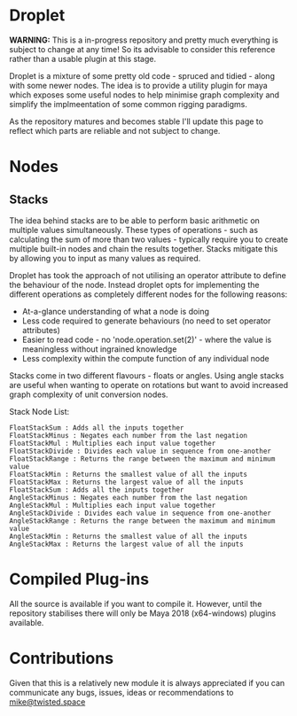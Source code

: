 Droplet
=======

**WARNING:** This is a in-progress repository and pretty much everything is subject to change at any time! So its advisable to consider this reference rather than a usable plugin at this stage.

Droplet is a mixture of some pretty old code - spruced and tidied - along with some newer nodes. The idea is to provide a utility plugin for maya which exposes some useful nodes to help minimise graph complexity and simplify the implmeentation of some common rigging paradigms.

As the repository matures and becomes stable I'll update this page to reflect which parts are reliable and not subject to change.

Nodes
=====

Stacks
------

The idea behind stacks are to be able to perform basic arithmetic on multiple values simultaneously. These types of operations - such as calculating the sum of more than two values - typically require you to create multiple built-in nodes and chain the results together. Stacks mitigate this by allowing you to input as many values as required.

Droplet has took the approach of not utilising an operator attribute to define the behaviour of the node. Instead droplet opts for implementing the different operations as completely different nodes for the following reasons:

* At-a-glance understanding of what a node is doing
* Less code required to generate behaviours (no need to set operator attributes)
* Easier to read code - no 'node.operation.set(2)' - where the value is meaningless without ingrained knowledge
* Less complexity within the compute function of any individual node

Stacks come in two different flavours - floats or angles. Using angle stacks are useful when wanting to operate on rotations but want to avoid increased graph complexity of unit conversion nodes.

Stack Node List:

    FloatStackSum : Adds all the inputs together
    FloatStackMinus : Negates each number from the last negation
    FloatStackMul : Multiplies each input value together
    FloatStackDivide : Divides each value in sequence from one-another
    FloatStackRange : Returns the range between the maximum and minimum value
    FloatStackMin : Returns the smallest value of all the inputs
    FloatStackMax : Returns the largest value of all the inputs
    FloatStackSum : Adds all the inputs together
    AngleStackMinus : Negates each number from the last negation
    AngleStackMul : Multiplies each input value together
    AngleStackDivide : Divides each value in sequence from one-another
    AngleStackRange : Returns the range between the maximum and minimum value
    AngleStackMin : Returns the smallest value of all the inputs
    AngleStackMax : Returns the largest value of all the inputs


Compiled Plug-ins
=================

All the source is available if you want to compile it. However, until the repository stabilises there will only be Maya 2018 (x64-windows) plugins available.

Contributions
=============
Given that this is a relatively new module it is always appreciated if you can communicate any bugs, issues, ideas or recommendations to mike@twisted.space